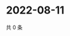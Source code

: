 # 2022-08-11

共 0 条

<!-- BEGIN WEIBO -->
<!-- 最后更新时间 Thu Aug 11 2022 09:23:57 GMT+0800 (China Standard Time) -->

<!-- END WEIBO -->
